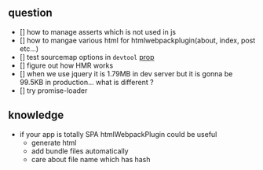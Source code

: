 
## question
- [] how to manage asserts which is not used in js
- [] how to mangae various html for htmlwebpackplugin(about, index, post etc...)
- [] test sourcemap options in `devtool` [prop](https://webpack.js.org/configuration/devtool/)
- [] figure out how HMR works
- [] when we use jquery it is 1.79MB in dev server but it is gonna be 99.5KB in production... what is different ?
- [] try promise-loader

## knowledge
- if your app is totally SPA htmlWebpackPlugin could be useful
  - generate html
  - add bundle files automatically
  - care about file name which has hash

